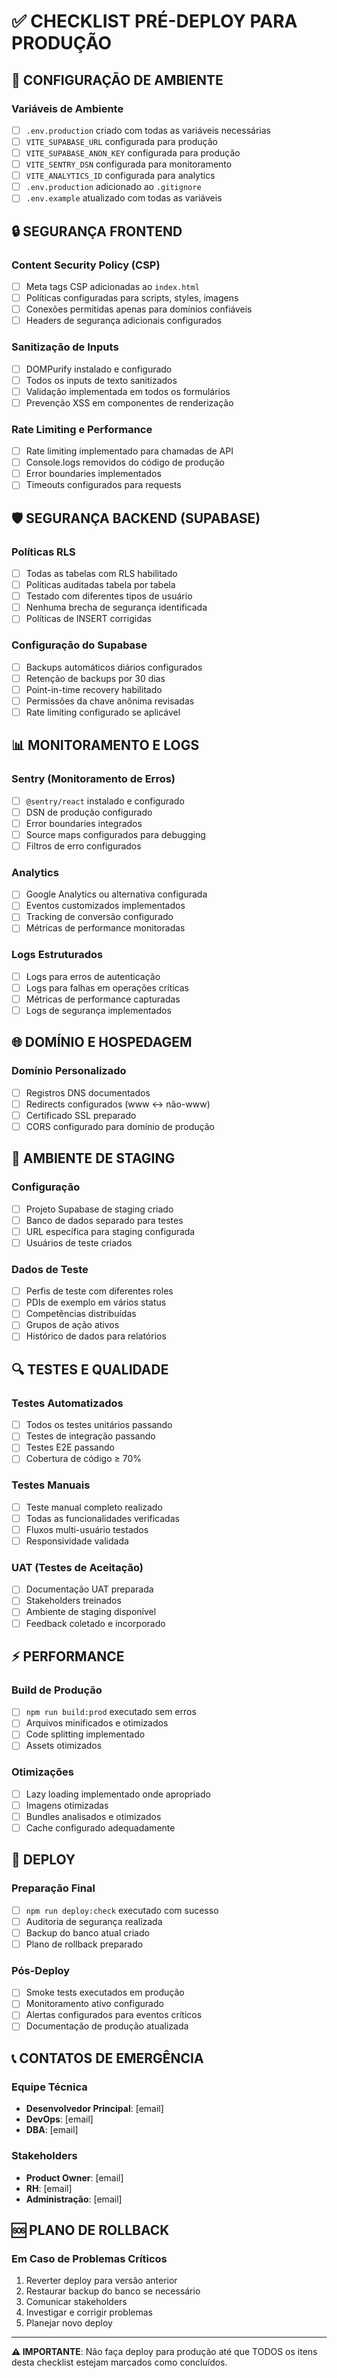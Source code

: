 # ✅ CHECKLIST PRÉ-DEPLOY PARA PRODUÇÃO

## 🔧 CONFIGURAÇÃO DE AMBIENTE

### Variáveis de Ambiente
- [ ] `.env.production` criado com todas as variáveis necessárias
- [ ] `VITE_SUPABASE_URL` configurada para produção
- [ ] `VITE_SUPABASE_ANON_KEY` configurada para produção
- [ ] `VITE_SENTRY_DSN` configurada para monitoramento
- [ ] `VITE_ANALYTICS_ID` configurada para analytics
- [ ] `.env.production` adicionado ao `.gitignore`
- [ ] `.env.example` atualizado com todas as variáveis

## 🔒 SEGURANÇA FRONTEND

### Content Security Policy (CSP)
- [ ] Meta tags CSP adicionadas ao `index.html`
- [ ] Políticas configuradas para scripts, styles, imagens
- [ ] Conexões permitidas apenas para domínios confiáveis
- [ ] Headers de segurança adicionais configurados

### Sanitização de Inputs
- [ ] DOMPurify instalado e configurado
- [ ] Todos os inputs de texto sanitizados
- [ ] Validação implementada em todos os formulários
- [ ] Prevenção XSS em componentes de renderização

### Rate Limiting e Performance
- [ ] Rate limiting implementado para chamadas de API
- [ ] Console.logs removidos do código de produção
- [ ] Error boundaries implementados
- [ ] Timeouts configurados para requests

## 🛡️ SEGURANÇA BACKEND (SUPABASE)

### Políticas RLS
- [ ] Todas as tabelas com RLS habilitado
- [ ] Políticas auditadas tabela por tabela
- [ ] Testado com diferentes tipos de usuário
- [ ] Nenhuma brecha de segurança identificada
- [ ] Políticas de INSERT corrigidas

### Configuração do Supabase
- [ ] Backups automáticos diários configurados
- [ ] Retenção de backups por 30 dias
- [ ] Point-in-time recovery habilitado
- [ ] Permissões da chave anônima revisadas
- [ ] Rate limiting configurado se aplicável

## 📊 MONITORAMENTO E LOGS

### Sentry (Monitoramento de Erros)
- [ ] `@sentry/react` instalado e configurado
- [ ] DSN de produção configurado
- [ ] Error boundaries integrados
- [ ] Source maps configurados para debugging
- [ ] Filtros de erro configurados

### Analytics
- [ ] Google Analytics ou alternativa configurada
- [ ] Eventos customizados implementados
- [ ] Tracking de conversão configurado
- [ ] Métricas de performance monitoradas

### Logs Estruturados
- [ ] Logs para erros de autenticação
- [ ] Logs para falhas em operações críticas
- [ ] Métricas de performance capturadas
- [ ] Logs de segurança implementados

## 🌐 DOMÍNIO E HOSPEDAGEM

### Domínio Personalizado
- [ ] Registros DNS documentados
- [ ] Redirects configurados (www ↔ não-www)
- [ ] Certificado SSL preparado
- [ ] CORS configurado para domínio de produção

## 🧪 AMBIENTE DE STAGING

### Configuração
- [ ] Projeto Supabase de staging criado
- [ ] Banco de dados separado para testes
- [ ] URL específica para staging configurada
- [ ] Usuários de teste criados

### Dados de Teste
- [ ] Perfis de teste com diferentes roles
- [ ] PDIs de exemplo em vários status
- [ ] Competências distribuídas
- [ ] Grupos de ação ativos
- [ ] Histórico de dados para relatórios

## 🔍 TESTES E QUALIDADE

### Testes Automatizados
- [ ] Todos os testes unitários passando
- [ ] Testes de integração passando
- [ ] Testes E2E passando
- [ ] Cobertura de código ≥ 70%

### Testes Manuais
- [ ] Teste manual completo realizado
- [ ] Todas as funcionalidades verificadas
- [ ] Fluxos multi-usuário testados
- [ ] Responsividade validada

### UAT (Testes de Aceitação)
- [ ] Documentação UAT preparada
- [ ] Stakeholders treinados
- [ ] Ambiente de staging disponível
- [ ] Feedback coletado e incorporado

## ⚡ PERFORMANCE

### Build de Produção
- [ ] `npm run build:prod` executado sem erros
- [ ] Arquivos minificados e otimizados
- [ ] Code splitting implementado
- [ ] Assets otimizados

### Otimizações
- [ ] Lazy loading implementado onde apropriado
- [ ] Imagens otimizadas
- [ ] Bundles analisados e otimizados
- [ ] Cache configurado adequadamente

## 🚀 DEPLOY

### Preparação Final
- [ ] `npm run deploy:check` executado com sucesso
- [ ] Auditoria de segurança realizada
- [ ] Backup do banco atual criado
- [ ] Plano de rollback preparado

### Pós-Deploy
- [ ] Smoke tests executados em produção
- [ ] Monitoramento ativo configurado
- [ ] Alertas configurados para eventos críticos
- [ ] Documentação de produção atualizada

## 📞 CONTATOS DE EMERGÊNCIA

### Equipe Técnica
- **Desenvolvedor Principal**: [email]
- **DevOps**: [email]
- **DBA**: [email]

### Stakeholders
- **Product Owner**: [email]
- **RH**: [email]
- **Administração**: [email]

## 🆘 PLANO DE ROLLBACK

### Em Caso de Problemas Críticos
1. Reverter deploy para versão anterior
2. Restaurar backup do banco se necessário
3. Comunicar stakeholders
4. Investigar e corrigir problemas
5. Planejar novo deploy

---

**⚠️ IMPORTANTE**: Não faça deploy para produção até que TODOS os itens desta checklist estejam marcados como concluídos.
